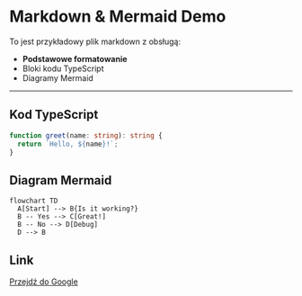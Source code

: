 # Markdown & Mermaid Demo

To jest przykładowy plik markdown z obsługą:

- **Podstawowe formatowanie**
- Bloki kodu TypeScript
- Diagramy Mermaid

---

## Kod TypeScript

```typescript
function greet(name: string): string {
  return `Hello, ${name}!`;
}
```

## Diagram Mermaid

```mermaid
flowchart TD
  A[Start] --> B{Is it working?}
  B -- Yes --> C[Great!]
  B -- No --> D[Debug]
  D --> B
```

## Link

[Przejdź do Google](https://google.com)
